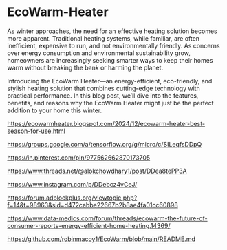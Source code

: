 # EcoWarm-Heater

As winter approaches, the need for an effective heating solution becomes more apparent. Traditional heating systems, while familiar, are often inefficient, expensive to run, and not environmentally friendly. As concerns over energy consumption and environmental sustainability grow, homeowners are increasingly seeking smarter ways to keep their homes warm without breaking the bank or harming the planet.

Introducing the EcoWarm Heater—an energy-efficient, eco-friendly, and stylish heating solution that combines cutting-edge technology with practical performance. In this blog post, we’ll dive into the features, benefits, and reasons why the EcoWarm Heater might just be the perfect addition to your home this winter.

https://ecowarmheater.blogspot.com/2024/12/ecowarm-heater-best-season-for-use.html

https://groups.google.com/a/tensorflow.org/g/micro/c/SILeqfsDDpQ

https://in.pinterest.com/pin/977562662870173705

https://www.threads.net/@alokchowdhary1/post/DDea8tePP3A

https://www.instagram.com/p/DDebcz4vCeJ/

https://forum.adblockplus.org/viewtopic.php?f=14&t=98963&sid=d472cabbe22667b2b8ae4fa01cc60898

https://www.data-medics.com/forum/threads/ecowarm-the-future-of-consumer-reports-energy-efficient-home-heating.14369/

https://github.com/robinmacoy1/EcoWarm/blob/main/README.md

